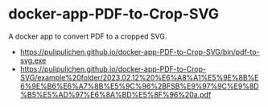 # docker-app-PDF-to-Crop-SVG
A docker app to convert PDF to a cropped SVG.

- https://pulipulichen.github.io/docker-app-PDF-to-Crop-SVG/bin/pdf-to-svg.exe
- https://pulipulichen.github.io/docker-app-PDF-to-Crop-SVG/example%20folder/2023.02.12%20%E6%A8%A1%E5%9E%8B%E6%9E%B6%E6%A7%8B%E5%9C%96%2BFSB%E9%97%9C%E9%8D%B5%E5%AD%97%E6%8A%BD%E5%8F%96%20a.pdf